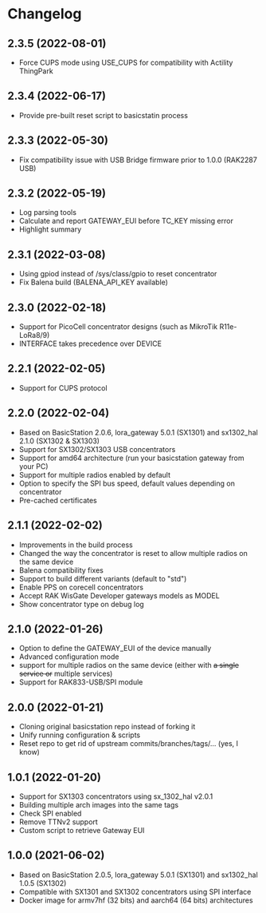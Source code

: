 # Changelog

## 2.3.5 (2022-08-01)

* Force CUPS mode using USE_CUPS for compatibility with Actility ThingPark

## 2.3.4 (2022-06-17)

* Provide pre-built reset script to basicstatin process

## 2.3.3 (2022-05-30)

* Fix compatibility issue with USB Bridge firmware prior to 1.0.0 (RAK2287 USB)

## 2.3.2 (2022-05-19)

* Log parsing tools
* Calculate and report GATEWAY_EUI before TC_KEY missing error
* Highlight summary

## 2.3.1 (2022-03-08)

* Using gpiod instead of /sys/class/gpio to reset concentrator
* Fix Balena build (BALENA_API_KEY available)

## 2.3.0 (2022-02-18)

* Support for PicoCell concentrator designs (such as MikroTik R11e-LoRa8/9)
* INTERFACE takes precedence over DEVICE

## 2.2.1 (2022-02-05)

* Support for CUPS protocol

## 2.2.0 (2022-02-04)

* Based on BasicStation 2.0.6, lora_gateway 5.0.1 (SX1301) and sx1302_hal 2.1.0 (SX1302 & SX1303)
* Support for SX1302/SX1303 USB concentrators
* Support for amd64 architecture (run your basicstation gateway from your PC)
* Support for multiple radios enabled by default
* Option to specify the SPI bus speed, default values depending on concentrator
* Pre-cached certificates

## 2.1.1 (2022-02-02)

* Improvements in the build process
* Changed the way the concentrator is reset to allow multiple radios on the same device
* Balena compatibility fixes
* Support to build different variants (default to "std")
* Enable PPS on corecell concentrators
* Accept RAK WisGate Developer gateways models as MODEL
* Show concentrator type on debug log

## 2.1.0 (2022-01-26)

 * Option to define the GATEWAY_EUI of the device manually
 * Advanced configuration mode
 * support for multiple radios on the same device (either with ~~a single service or~~ multiple services)
 * Support for RAK833-USB/SPI module
 
## 2.0.0 (2022-01-21)

 * Cloning original basicstation repo instead of forking it
 * Unify running configuration & scripts
 * Reset repo to get rid of upstream commits/branches/tags/... (yes, I know)

## 1.0.1 (2022-01-20)

 * Support for SX1303 concentrators using sx_1302_hal v2.0.1
 * Building multiple arch images into the same tags
 * Check SPI enabled
 * Remove TTNv2 support
 * Custom script to retrieve Gateway EUI

## 1.0.0 (2021-06-02)

* Based on BasicStation 2.0.5, lora_gateway 5.0.1 (SX1301) and sx1302_hal 1.0.5 (SX1302)
* Compatible with SX1301 and SX1302 concentrators using SPI interface
* Docker image for armv7hf (32 bits) and aarch64 (64 bits) architectures

